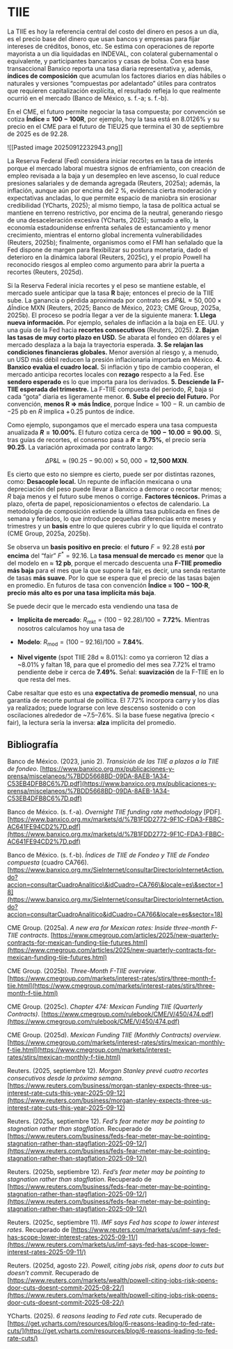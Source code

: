 # TIIE

La TIIE es hoy la referencia central del costo del dinero en pesos a un día, es el precio base del dinero que usan bancos y empresas para fijar intereses de créditos, bonos, etc. Se estima con operaciones de reporte mayorista a un día liquidadas en INDEVAL, con colateral gubernamental o equivalente, y participantes bancarios y casas de bolsa. Con esa base transaccional Banxico reporta una tasa diaria representativa y, además, **índices de composición** que acumulan los factores diarios en días hábiles o naturales y versiones “compuestas por adelantado” útiles para contratos que requieren capitalización explícita, el resultado refleja lo que realmente ocurrió en el mercado (Banco de México, s. f.-a; s. f.-b).

En el CME, el futuro permite negociar la tasa compuesta; por convención se cotiza **Índice = 100 − 100R**, por ejemplo, hoy la tasa está en 8.0126% y su precio en el CME para el futuro de TIEU25 que termina el 30 de septiembre de 2025 es de 92.28. 

![[Pasted image 20250912232943.png]]

La Reserva Federal (Fed) considera iniciar recortes en la tasa de interés porque el mercado laboral muestra signos de enfriamiento, con creación de empleo revisada a la baja y un desempleo en leve ascenso, lo cual reduce presiones salariales y de demanda agregada (Reuters, 2025a); además, la inflación, aunque aún por encima del 2 %, evidencia cierta moderación y expectativas ancladas, lo que permite espacio de maniobra sin erosionar credibilidad (YCharts, 2025); al mismo tiempo, la tasa de política actual se mantiene en terreno restrictivo, por encima de la neutral, generando riesgo de una desaceleración excesiva (YCharts, 2025); sumado a ello, la economía estadounidense enfrenta señales de estancamiento y menor crecimiento, mientras el entorno global incrementa vulnerabilidades (Reuters, 2025b); finalmente, organismos como el FMI han señalado que la Fed dispone de margen para flexibilizar su postura monetaria, dado el deterioro en la dinámica laboral (Reuters, 2025c), y el propio Powell ha reconocido riesgos al empleo como argumento para abrir la puerta a recortes (Reuters, 2025d).

Si la Reserva Federal inicia recortes y el peso se mantiene estable, el mercado suele anticipar que la tasa **R** baje; entonces el precio de la TIIE sube. La ganancia o pérdida aproximada por contrato es $\Delta \text{P\&L} \approx 50{,}000 \times \Delta \text{Índice}$ MXN (Reuters, 2025; Banco de México, 2023; CME Group, 2025a, 2025b). El proceso se podría llegar a ver de la siguiente manera:
**1. Llega nueva información.** Por ejemplo, señales de inflación a la baja en EE. UU. y una guía de la Fed hacia **recortes consecutivos** (Reuters, 2025).
**2. Bajan las tasas de muy corto plazo en USD.** Se abarata el fondeo en dólares y el mercado desplaza a la baja la trayectoria esperada.
**3. Se relajan las condiciones financieras globales.** Menor aversión al riesgo y, a menudo, un USD más débil reducen la presión inflacionaria importada en México.
**4. Banxico evalúa el cuadro local.** Si inflación y tipo de cambio cooperan, el mercado anticipa recortes locales con **rezago** respecto a la Fed. Ese **sendero esperado** es lo que importa para los derivados.
**5. Desciende la F-TIIE esperada del trimestre.** La F-TIIE compuesta del periodo, $R$, baja si cada “gota” diaria es ligeramente menor.
**6. Sube el precio del Futuro.** Por convención, **menos R ⇒ más Índice**, porque Índice = 100 − R. un cambio de −25 pb en $R$ implica $+\!0.25$ puntos de índice.

Como ejemplo, supongamos que el mercado espera una tasa compuesta anualizada **$R = 10.00\%$**. El futuro cotiza cerca de **$100 − 10.00 = 90.00$**. Si, tras guías de recortes, el consenso pasa a **$R = 9.75\%$**, el precio sería **90.25**. La variación aproximada por contrato largo:

$$
\Delta \text{P\&L} \approx (90.25 - 90.00)\times 50{,}000 = \textbf{12{,}500 MXN}.
$$

Es cierto que esto no siempre es cierto, puede ser por distintas razones, como:
**Desacople local.** Un repunte de inflación mexicana o una depreciación del peso puede llevar a Banxico a demorar o recortar menos; $R$ baja menos y el futuro sube menos o corrige.
**Factores técnicos.** Primas a plazo, oferta de papel, reposicionamientos o efectos de calendario. La metodología de composición extiende la última tasa publicada en fines de semana y feriados, lo que introduce pequeñas diferencias entre meses y trimestres y un **basis** entre lo que quieres cubrir y lo que liquida el contrato (CME Group, 2025a, 2025b).












Se observa un **basis positivo en precio**: el **futuro** $F=92.28$ está **por encima** del “fair” $F^*=92.16$.  La **tasa mensual de mercado** es **menor** que la del modelo en ≈ **12 pb**, porque el mercado descuenta una **F-TIIE promedio más baja** para el mes que la que supone la fair, es decir, una senda restante de tasas **más suave**. 
Por lo que se espera que el precio de las tasas bajen en promedio. En futuros de tasa con convención **Índice = 100 − 100·R**, **precio más alto es por una tasa implícita más baja**. 

Se puede decir que le mercado esta vendiendo una tasa de
* **Implícita de mercado**: $R_{\text{mkt}}=(100-92.28)/100=\mathbf{7.72\%}$.
Mientras nosotros calculamos hoy una tasa de 
* **Modelo**: $R_{\text{mod}}=(100-92.16)/100=\mathbf{7.84\%}$.

* **Nivel vigente** (spot TIIE 28d ≈ 8.01%): como ya corrieron 12 días a \~8.01% y faltan 18, para que el promedio del mes sea 7.72% el tramo pendiente debe ir cerca de **7.49%**. Señal: **suavización** de la F-TIIE en lo que resta del mes.

Cabe resaltar que esto es una **expectativa de promedio mensual**, no una garantía de recorte puntual de política. El 7.72% incorpora carry y los días ya realizados; puede lograrse con leve descenso sostenido o con oscilaciones alrededor de \~7.5–7.6%. Si la base fuese negativa (precio < fair), la lectura sería la inversa: **alza** implícita del promedio.






## Bibliografía

Banco de México. (2023, junio 2). *Transición de las TIIE a plazos a la TIIE de fondeo*. [https://www.banxico.org.mx/publicaciones-y-prensa/miscelaneos/%7BDD5668BD-09DA-8AEB-1A34-C53EB4DFB8C6%7D.pdf](https://www.banxico.org.mx/publicaciones-y-prensa/miscelaneos/%7BDD5668BD-09DA-8AEB-1A34-C53EB4DFB8C6%7D.pdf)

Banco de México. (s. f.-a). *Overnight TIIE funding rate methodology* \[PDF]. [https://www.banxico.org.mx/markets/d/%7B1FDD2772-9F1C-FDA3-FBBC-AC641FE94CD2%7D.pdf](https://www.banxico.org.mx/markets/d/%7B1FDD2772-9F1C-FDA3-FBBC-AC641FE94CD2%7D.pdf)

Banco de México. (s. f.-b). *Índices de TIIE de Fondeo y TIIE de Fondeo compuesta* (cuadro CA766). [https://www.banxico.org.mx/SieInternet/consultarDirectorioInternetAction.do?accion=consultarCuadroAnalitico\&idCuadro=CA766\&locale=es\&sector=18](https://www.banxico.org.mx/SieInternet/consultarDirectorioInternetAction.do?accion=consultarCuadroAnalitico&idCuadro=CA766&locale=es&sector=18)

CME Group. (2025a). *A new era for Mexican rates: Inside three-month F-TIIE contracts*. [https://www.cmegroup.com/articles/2025/new-quarterly-contracts-for-mexican-funding-tiie-futures.html](https://www.cmegroup.com/articles/2025/new-quarterly-contracts-for-mexican-funding-tiie-futures.html)

CME Group. (2025b). *Three-Month F-TIIE overview*. [https://www.cmegroup.com/markets/interest-rates/stirs/three-month-f-tiie.html](https://www.cmegroup.com/markets/interest-rates/stirs/three-month-f-tiie.html)

CME Group. (2025c). *Chapter 474: Mexican Funding TIIE (Quarterly Contracts)*. [https://www.cmegroup.com/rulebook/CME/V/450/474.pdf](https://www.cmegroup.com/rulebook/CME/V/450/474.pdf)

CME Group. (2025d). *Mexican Funding TIIE (Monthly Contracts) overview*. [https://www.cmegroup.com/markets/interest-rates/stirs/mexican-monthly-f-tiie.html](https://www.cmegroup.com/markets/interest-rates/stirs/mexican-monthly-f-tiie.html)

Reuters. (2025, septiembre 12). *Morgan Stanley prevé cuatro recortes consecutivos desde la próxima semana*. [https://www.reuters.com/business/morgan-stanley-expects-three-us-interest-rate-cuts-this-year-2025-09-12](https://www.reuters.com/business/morgan-stanley-expects-three-us-interest-rate-cuts-this-year-2025-09-12)

Reuters. (2025a, septiembre 12). *Fed’s fear meter may be pointing to stagnation rather than stagflation*. Recuperado de [https://www.reuters.com/business/feds-fear-meter-may-be-pointing-stagnation-rather-than-stagflation-2025-09-12/](https://www.reuters.com/business/feds-fear-meter-may-be-pointing-stagnation-rather-than-stagflation-2025-09-12/)

Reuters. (2025b, septiembre 12). *Fed’s fear meter may be pointing to stagnation rather than stagflation*. Recuperado de [https://www.reuters.com/business/feds-fear-meter-may-be-pointing-stagnation-rather-than-stagflation-2025-09-12/](https://www.reuters.com/business/feds-fear-meter-may-be-pointing-stagnation-rather-than-stagflation-2025-09-12/)

Reuters. (2025c, septiembre 11). *IMF says Fed has scope to lower interest rates*. Recuperado de [https://www.reuters.com/markets/us/imf-says-fed-has-scope-lower-interest-rates-2025-09-11/](https://www.reuters.com/markets/us/imf-says-fed-has-scope-lower-interest-rates-2025-09-11/)

Reuters. (2025d, agosto 22). *Powell, citing jobs risk, opens door to cuts but doesn’t commit*. Recuperado de [https://www.reuters.com/markets/wealth/powell-citing-jobs-risk-opens-door-cuts-doesnt-commit-2025-08-22/](https://www.reuters.com/markets/wealth/powell-citing-jobs-risk-opens-door-cuts-doesnt-commit-2025-08-22/)

YCharts. (2025). *6 reasons leading to Fed rate cuts*. Recuperado de [https://get.ycharts.com/resources/blog/6-reasons-leading-to-fed-rate-cuts/](https://get.ycharts.com/resources/blog/6-reasons-leading-to-fed-rate-cuts/)
